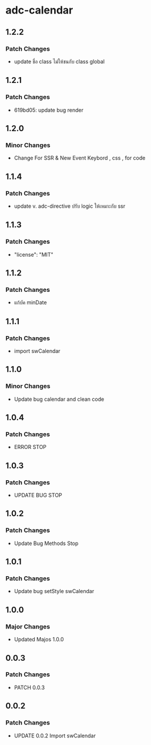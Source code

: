 # adc-calendar

## 1.2.2

### Patch Changes

- update ชื่อ class ไม่ให้ชนกับ class global

## 1.2.1

### Patch Changes

- 619bd05: update bug render

## 1.2.0

### Minor Changes

- Change For SSR & New Event Keybord , css , for code

## 1.1.4

### Patch Changes

- update v. adc-directive ปรับ logic ให้เหมาะกับ ssr

## 1.1.3

### Patch Changes

- "license": "MIT"

## 1.1.2

### Patch Changes

- แก้บัค minDate

## 1.1.1

### Patch Changes

- import swCalendar

## 1.1.0

### Minor Changes

- Update bug calendar and clean code

## 1.0.4

### Patch Changes

- ERROR STOP

## 1.0.3

### Patch Changes

- UPDATE BUG STOP

## 1.0.2

### Patch Changes

- Update Bug Methods Stop

## 1.0.1

### Patch Changes

- Update bug setStyle swCalendar

## 1.0.0

### Major Changes

- Updated Majos 1.0.0

## 0.0.3

### Patch Changes

- PATCH 0.0.3

## 0.0.2

### Patch Changes

- UPDATE 0.0.2 Import swCalendar
